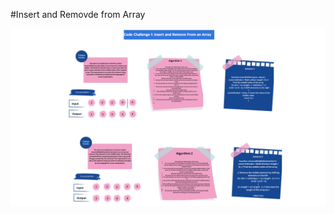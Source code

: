 #Insert and Removde from Array






![Alt text](<Team Process Brainstorm Whiteboard in Blue Green Modern Professional Style (1).png>)
